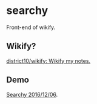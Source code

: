 # searchy

Front-end of wikify.

## Wikify?

[district10/wikify: Wikify my notes.](https://github.com/district10/wikify)

## Demo

[Searchy 2016/12/06](http://whudoc.qiniudn.com/2016/wikify_20161206/index.html).
